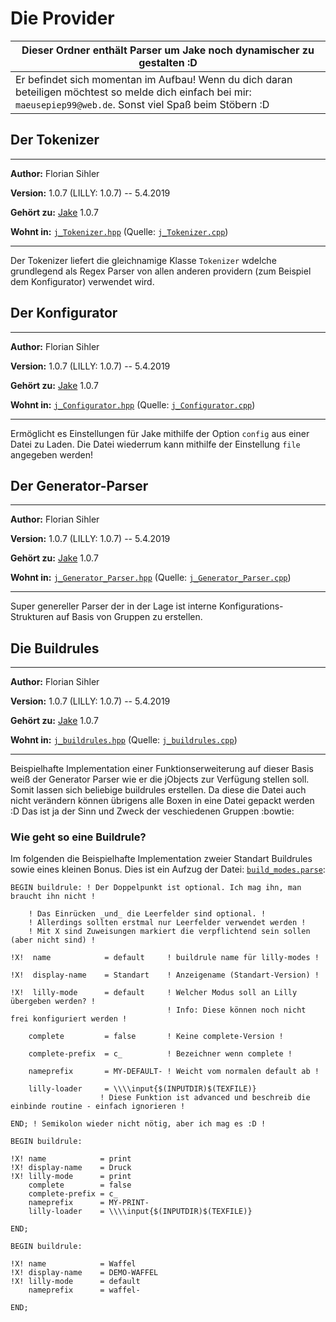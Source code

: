 # Die Provider
| Dieser Ordner enthält Parser um Jake noch dynamischer zu gestalten :D |
| --- |
| Er befindet sich momentan im Aufbau! Wenn du dich daran beteiligen möchtest so melde dich einfach bei mir: `maeusepiep99@web.de`. Sonst viel Spaß beim Stöbern :D|

## Der Tokenizer

-----

**Author:** Florian Sihler

**Version:** 1.0.7 (LILLY: 1.0.7) -- 5.4.2019

**Gehört zu:** [Jake](../../README.md) 1.0.7

**Wohnt in:** [`j_Tokenizer.hpp`](j_Tokenizer.hpp) (Quelle: [`j_Tokenizer.cpp`](j_Tokenizer.cpp))

----

Der Tokenizer liefert die gleichnamige Klasse `Tokenizer` wdelche grundlegend als Regex Parser von allen anderen
providern (zum Beispiel dem Konfigurator) verwendet wird.


## Der Konfigurator

-----

**Author:** Florian Sihler

**Version:** 1.0.7 (LILLY: 1.0.7) -- 5.4.2019

**Gehört zu:** [Jake](../../README.md) 1.0.7

**Wohnt in:** [`j_Configurator.hpp`](j_Configurator.hpp) (Quelle: [`j_Configurator.cpp`](j_Configurator.cpp))

----

Ermöglicht es Einstellungen für Jake mithilfe der Option `config` aus einer Datei zu Laden. Die Datei wiederrum kann mithilfe
der Einstellung `file` angegeben werden!

## Der Generator-Parser

-----

**Author:** Florian Sihler

**Version:** 1.0.7 (LILLY: 1.0.7) -- 5.4.2019

**Gehört zu:** [Jake](../../README.md) 1.0.7

**Wohnt in:** [`j_Generator_Parser.hpp`](j_Generator_Parser.hpp) (Quelle: [`j_Generator_Parser.cpp`](j_Generator_Parser.cpp))

----

Super genereller Parser der in der Lage ist interne Konfigurations-Strukturen auf Basis von Gruppen zu erstellen. 


## Die Buildrules

-----

**Author:** Florian Sihler

**Version:** 1.0.7 (LILLY: 1.0.7) -- 5.4.2019

**Gehört zu:** [Jake](../../README.md) 1.0.7

**Wohnt in:** [`j_buildrules.hpp`](box_profiles/j_buildrules.hpp) (Quelle: [`j_buildrules.cpp`](box_profiles/j_buildrules.cpp))

----

Beispielhafte Implementation einer Funktionserweiterung auf dieser Basis weiß der Generator Parser wie er die
jObjects zur Verfügung stellen soll. Somit lassen sich beliebige buildrules erstellen. 
Da diese die Datei auch nicht verändern können übrigens alle Boxen in eine Datei gepackt werden :D 
Das ist ja der Sinn und Zweck der veschiedenen Gruppen :bowtie:

### Wie geht so eine Buildrule?

Im folgenden die Beispielhafte Implementation zweier Standart Buildrules sowie eines kleinen Bonus. 
Dies ist ein Aufzug der Datei: [`build_modes.parse`](../../../tests/build_modes.parse): 

```
BEGIN buildrule: ! Der Doppelpunkt ist optional. Ich mag ihn, man braucht ihn nicht !

    ! Das Einrücken _und_ die Leerfelder sind optional. !
    ! Allerdings sollten erstmal nur Leerfelder verwendet werden !
    ! Mit X sind Zuweisungen markiert die verpflichtend sein sollen (aber nicht sind) !

!X!  name            = default     ! buildrule name für lilly-modes !

!X!  display-name    = Standart    ! Anzeigename (Standart-Version) !

!X!  lilly-mode      = default     ! Welcher Modus soll an Lilly übergeben werden? !
                                   ! Info: Diese können noch nicht frei konfiguriert werden !

    complete         = false       ! Keine complete-Version !

    complete-prefix  = c_          ! Bezeichner wenn complete !

    nameprefix       = MY-DEFAULT- ! Weicht vom normalen default ab !

    lilly-loader     = \\\\input{$(INPUTDIR)$(TEXFILE)}
                    ! Diese Funktion ist advanced und beschreib die einbinde routine - einfach ignorieren !

END; ! Semikolon wieder nicht nötig, aber ich mag es :D !

BEGIN buildrule:

!X! name            = print
!X! display-name    = Druck
!X! lilly-mode      = print
    complete        = false
    complete-prefix = c_
    nameprefix      = MY-PRINT-
    lilly-loader    = \\\\input{$(INPUTDIR)$(TEXFILE)}

END;

BEGIN buildrule:

!X! name            = Waffel
!X! display-name    = DEMO-WAFFEL
!X! lilly-mode      = default
    nameprefix      = waffel-

END;
```
